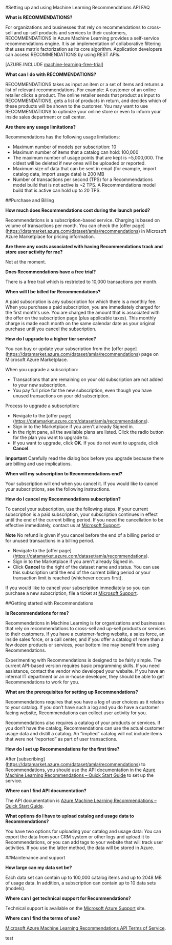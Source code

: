 <properties 
	pageTitle="Set up and use the Machine Learning Recommendations API | Microsoft Azure" 
	description="Microsoft RECOMMENDATIONS API built with Azure Machine Learning FAQ" 
	services="machine-learning" 
	documentationCenter="" 
	authors="jaymathe" 
	manager="paulettm" 
	editor="cgronlun"/>

<tags 
	ms.service="machine-learning" 
	ms.workload="data-services" 
	ms.tgt_pltfrm="na" 
	ms.devlang="na" 
	ms.topic="article" 
	ms.date="09/01/2015" 
	ms.author="luisca"/> 

#Setting up and using Machine Learning Recommendations API FAQ


**What is RECOMMENDATIONS?**

For organizations and businesses that rely on recommendations to cross-sell and up-sell products and services to their customers, RECOMMENDATIONS in Azure Machine Learning provides a self-service recommendations engine. It is an implementation of collaborative filtering that uses matrix factorization as its core algorithm. Application developers can access RECOMMENDATIONS by using REST APIs. 

[AZURE.INCLUDE [machine-learning-free-trial](../../includes/machine-learning-free-trial.md)]

**What can I do with RECOMMENDATIONS?**

RECOMMENDATIONS takes as input an item or a set of items and returns a list of relevant recommendations. For example: A customer of an online retailer clicks a product. The online retailer sends that product as input to RECOMMENDATIONS, gets a list of products in return, and decides which of these products will be shown to the customer. You may want to use RECOMMENDATIONS to optimize your online store or even to inform your inside sales department or call center.

**Are there any usage limitations?**

Recommendations has the following usage limitations:
* Maximum number of models per subscription: 10
* Maximum number of items that a catalog can hold: 100,000
* The maximum number of usage points that are kept is ~5,000,000. The oldest will be deleted if new ones will be uploaded or reported.
* Maximum size of data that can be sent in email (for example, import catalog data, import usage data) is 200 MB
* Number of transactions per second (TPS) for a Recommendations model build that is not active is ~2 TPS. A Recommendations model build that is active can hold up to 20 TPS.

##Purchase and Billing 


**How much does Recommendations cost during the launch period?**

Recommendations is a subscription-based service. Charging is based on volume of transactions per month. You can check the [offer page] (https://datamarket.azure.com/dataset/amla/recommendations) in Microsoft Azure Marketplace for pricing information.

**Are there any costs associated with having Recommendations track and store user activity for me?**

Not at the moment.

**Does Recommendations have a free trial?**

There is a free trail which is restricted to 10,000 transactions per month.

**When will I be billed for Recommendations?**

A paid subscription is any subscription for which there is a monthly fee. When you purchase a paid subscription, you are immediately charged for the first month's use. You are charged the amount that is associated with the offer on the subscription page (plus applicable taxes). This monthly charge is made each month on the same calendar date as your original purchase until you cancel the subscription. 

**How do I upgrade to a higher tier service?**

You can buy or update your subscription from the [offer page] (https://datamarket.azure.com/dataset/amla/recommendations) page on Microsoft Azure Marketplace.

When you upgrade a subscription:

* Transactions that are remaining on your old subscription are not added to your new subscription. 
* You pay full price for the new subscription, even though you have unused transactions on your old subscription.

Process to upgrade a subscription:

* Nevigate to the [offer page] (https://datamarket.azure.com/dataset/amla/recommendations).
* Sign in to the Marketplace if you aren't already Signed in.
* In the right pane, all the available plans are listed. Click the radio button for the plan you want to upgrade to.
* If you want to upgrade, click **OK**. If you do not want to upgrade, click **Cancel**.

**Important** Carefully read the dialog box before you upgrade because there are billing and use implications.

**When will my subscription to Recommendations end?**

Your subscription will end when you cancel it. If you would like to cancel your subscriptions, see the following instructions.

**How do I cancel my Recommendations subscription?**

To cancel your subscription, use the following steps. If your current subscription is a paid subscription, your subscription continues in effect until the end of the current billing period. If you need the cancellation to be effective immediately, contact us at [Microsoft Support](https://support.microsoft.com/oas/default.aspx?gprid=17024&st=1&wfxredirect=1&sd=gn).

**Note** No refund is given if you cancel before the end of a billing period or for unused transactions in a billing period.

* Nevigate to the [offer page] (https://datamarket.azure.com/dataset/amla/recommendations).
* Sign in to the Marketplace if you aren't already Signed in.
* Click **Cancel** to the right of the dataset name and status. You can use this subscription until the end of the current billing period or your transaction limit is reached (whichever occurs first).

If you would like to cancel your subscription immediately so you can purchase a new subscription, file a ticket at [Microsoft Support](https://support.microsoft.com/oas/default.aspx?gprid=17024&st=1&wfxredirect=1&sd=gn).

##Getting started with Recommendations

**Is Recommendations for me?** 

Recommendations in Machine Learning is for organizations and businesses that rely on recommendations to cross-sell and up-sell products or services to their customers. If you have a customer-facing website, a sales force, an inside sales force, or a call center, and if you offer a catalog of more than a few dozen products or services, your bottom line may benefit from using Recommendations. 

Experimenting with Recommendations is designed to be fairly simple. The current API-based version requires basic programming skills. If you need assistance, contact the vendor who developed your website. If you have an internal IT department or an in-house developer, they should be able to get Recommendations to work for you. 

**What are the prerequisites for setting up Recommendations?**

Recommendations requires that you have a log of user choices as it relates to your catalog. If you don’t have such a log and you do have a customer facing website, Recommendations can collect user activity for you. 

Recommendations also requires a catalog of your products or services. If you don’t have the catalog, Recommendations can use the actual customer usage data and distill a catalog. An “implied” catalog will not include items that were not “reported” as part of user transactions.

**How do I set up Recommendations for the first time?**

After [subscribing] (https://datamarket.azure.com/dataset/amla/recommendations) to Recommendations, you should use the API documentation in the [Azure Machine Learning Recommendations – Quick Start Guide](machine-learning-recommendation-api-quick-start-guide.md) to set up the service.

**Where can I find API documentation?** 

The API documentation is [Azure Machine Learning Recommendations – Quick Start Guide](machine-learning-recommendation-api-quick-start-guide.md).

**What options do I have to upload catalog and usage data to Recommendations?**

You have two options for uploading your catalog and usage data: You can export the data from your CRM system or other logs and upload it to Recommendations, or you can add tags to your website that will track user activities. If you use the latter method, the data will be stored in Azure.

##Maintenance and support

**How large can my data set be?**

Each data set can contain up to 100,000 catalog items and up to 2048 MB of usage data.
In addition, a subscription can contain up to 10 data sets (models).

**Where can I get technical support for Recommendations?**

Technical support is available on the [Microsoft Azure Support](https://social.msdn.microsoft.com/forums/azure/home?forum=MachineLearning) site.

**Where can I find the terms of use?**

[Microsoft Azure Machine Learning Recommendations API Terms of Service](https://datamarket.azure.com/dataset/amla/recommendations#terms).



 

test
